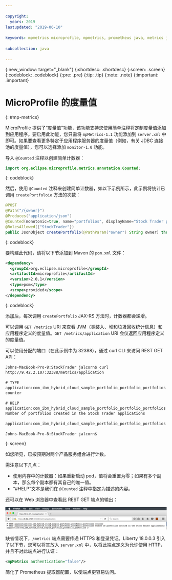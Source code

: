 ```yaml
---

copyright:
  years: 2019
lastupdated: "2019-06-10"

keywords: mpmetrics microprofile, mpmetrics, prometheus java, metrics java, microprofile metrics

subcollection: java

---
```


{:new_window: target="_blank"}
{:shortdesc: .shortdesc}
{:screen: .screen}
{:codeblock: .codeblock}
{:pre: .pre}
{:tip: .tip}
{:note: .note}
{:important: .important}

# MicroProfile 的度量值
{: #mp-metrics}

MicroProfile 提供了“度量值”功能，该功能支持您使用简单注释将定制度量值添加到应用程序。要启用此功能，您只需将 `mpMetrics-1.1` 功能添加到 `server.xml` 中即可。如果要查看更多特定于应用程序服务器的度量值（例如，有关 JDBC 连接池的度量值），您可以选择添加 `monitor-1.0` 功能。

导入 `@Counted` 注释以创建简单计数器：

```java
import org.eclipse.microprofile.metrics.annotation.Counted;
```
{: codeblock}

然后，使用 `@Counted` 注释来创建简单计数器，如以下示例所示，此示例将统计已调用 `createPortfoloio` 方法的次数： 

```java
@POST
@Path("/{owner}")
@Produces("application/json")
@Counted(monotonic=true, name="portfolios", displayName="Stock Trader portfolios", description="Number of portfolios created in the Stock Trader applications")
@RolesAllowed({"StockTrader"})
public JsonObject createPortfolio(@PathParam("owner") String owner) throws SQLException {
```
{: codeblock}

要构建此代码，请将以下节添加到 Maven 的 `pom.xml` 文件：

```xml
<dependency>
  <groupId>org.eclipse.microprofile</groupId>
  <artifactId>microprofile</artifactId>
  <version>2.0.1</version>
  <type>pom</type>
  <scope>provided</scope>
</dependency>
```
{: codeblock}

添加后，每次调用 `createPortfolio` JAX-RS 方法时，计数器都会递增。 

可以调用 `GET /metrics` URI 来查看 JVM（类装入、堆和垃圾回收统计信息）和应用程序定义的度量值。`GET /metrics/application` URI 会仅返回应用程序定义的度量值。 

可以使用分配的端口（在此示例中为 32388），通过 curl CLI 来访问 REST GET API：

```
Johns-MacBook-Pro-8:StockTrader jalcorn$ curl http://9.42.2.107:32388/metrics/application

# TYPE application:com_ibm_hybrid_cloud_sample_portfolio_portfolio_portfolios counter

# HELP application:com_ibm_hybrid_cloud_sample_portfolio_portfolio_portfolios Number of portfolios created in the Stock Trader applications

application:com_ibm_hybrid_cloud_sample_portfolio_portfolio_portfolios

Johns-MacBook-Pro-8:StockTrader jalcorn$
```
{: screen}

如您所见，已按预期对两个产品服务组合进行计数。 

需注意以下几点：
- 使用内存中的计数器：如果重新启动 pod，值将会重置为零；如果有多个副本，那么每个副本都有其自己的唯一值。
- “#HELP”文本是我们在 `@Counted` 注释中指定为描述的内容。

还可以在 Web 浏览器中查看此 REST GET 端点的输出：

![REST GET 端点 Web 浏览器](images/microprofile-metrics-image1.png "REST GET 端点 Web 浏览器")

缺省情况下，`/metrics` 端点需要传递 HTTPS 和登录凭证。Liberty 18.0.0.3 引入了以下节，您可以将其放入 `server.xml` 中，以将此端点定义为允许使用 HTTP，并且不对此端点进行认证：

```xml
<mpMetrics authentication="false"/>
```

简化了 Prometheus 提取器配置，以使端点更容易访问。
